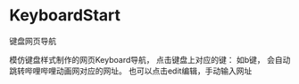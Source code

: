 # KeyboardStart

键盘网页导航

模仿键盘样式制作的网页Keyboard导航， 点击键盘上对应的键： 如b键， 会自动跳转哔哩哔哩动画网对应的网址。
也可以点击edit编辑，手动输入网址

